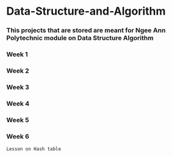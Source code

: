 # Data-Structure-and-Algorithm
### This projects that are stored are meant for Ngee Ann Polytechnic module on Data Structure Algorithm
### Week 1
### Week 2
### Week 3
### Week 4
### Week 5
### Week 6
`Lesson on Hash table`
